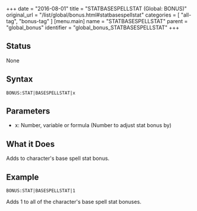 +++
date = "2016-08-01"
title = "STATBASESPELLSTAT (Global: BONUS)"
original_url = "/list/global/bonus.html#statbasespellstat"
categories = [ "all-tag", "bonus-tag" ]
[menu.main]
    name = "STATBASESPELLSTAT"
    parent = "global_bonus"
    identifier = "global_bonus_STATBASESPELLSTAT"
+++

## Status

None

## Syntax

`BONUS:STAT|BASESPELLSTAT|x`

## Parameters

-   x: Number, variable or formula (Number to adjust
    stat bonus by)



What it Does
------------

Adds to character's base spell stat bonus.

Example
-------

`BONUS:STAT|BASESPELLSTAT|1`

Adds 1 to all of the character's base spell stat bonuses.

